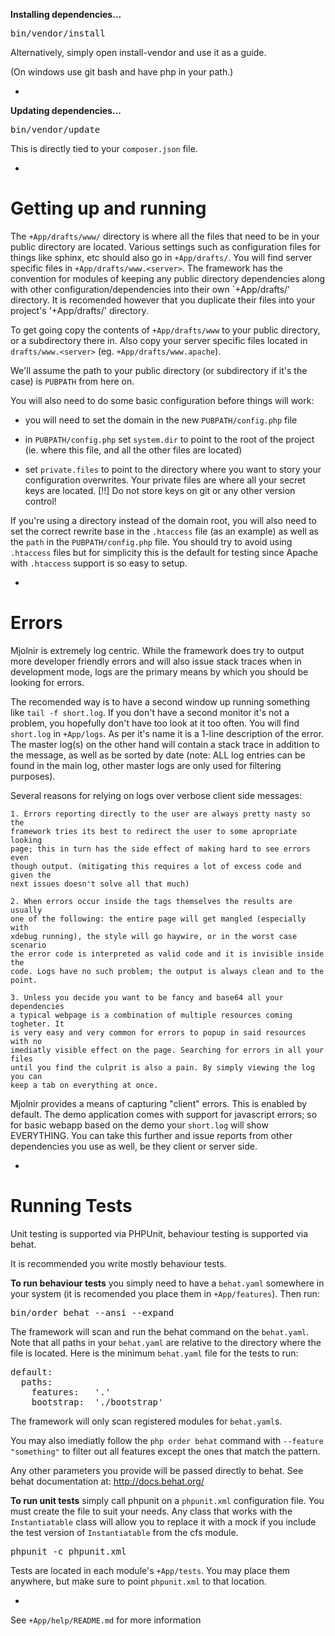 <b>Installing dependencies...</b>

<pre>
bin/vendor/install
</pre>

Alternatively, simply open install-vendor and use it as a guide.

(On windows use git bash and have php in your path.)

-

<b>Updating dependencies...</b>

<pre>
bin/vendor/update
</pre>

This is directly tied to your `composer.json` file.

-

Getting up and running
======================

The `+App/drafts/www/` directory is where all the files that need to be
in your public directory are located. Various settings such as configuration
files for things like sphinx, etc should also go in `+App/drafts/`. You will 
find server specific files in `+App/drafts/www.<server>`. The framework has
the convention for modules of keeping any public directory dependencies
along with other configuration/dependencies into their own `+App/drafts/'
directory. It is recomended however that you duplicate their files into
your project's '+App/drafts/' directory.

To get going copy the contents of `+App/drafts/www` to your public directory, 
or a subdirectory there in. Also copy your server specific files located in
`drafts/www.<server>` (eg. `+App/drafts/www.apache`).

We'll assume the path to your public directory (or subdirectory if it's the
case) is `PUBPATH` from here on.

You will also need to do some basic configuration before things will work:

 * you will need to set the domain in the new `PUBPATH/config.php` file 

 * in `PUBPATH/config.php` set `system.dir` to point to the root of the 
 project (ie. where this file, and all the other files are located)

 * set `private.files` to point to the directory where you want to story your
 configuration overwrites. Your private files are where all your secret keys
 are located. [!!] Do not store keys on git or any other version control!

If you're using a directory instead of the domain root, you will also need to
set the correct rewrite base in the `.htaccess` file (as an example) as well 
as the `path` in the `PUBPATH/config.php` file. You should try to avoid using 
`.htaccess` files but for simplicity this is the default for testing since 
Apache with `.htaccess` support is so easy to setup.

-

Errors
======

Mjolnir is extremely log centric. While the framework does try to output more 
developer friendly errors and will also issue stack traces when in development
mode, logs are the primary means by which you should be looking for errors.

The recomended way is to have a second window up running something like 
`tail -f short.log`. If you don't have a second monitor it's not a problem, you
hopefully don't have too look at it too often. You will find `short.log` in 
`+App/logs`. As per it's name it is a 1-line description of the error. The 
master log(s) on the other hand will contain a stack trace in addition to the 
message, as well as be sorted by date (note: ALL log entries can be found in the
main log, other master logs are only used for filtering purposes).

Several reasons for relying on logs over verbose client side messages:

	1. Errors reporting directly to the user are always pretty nasty so the 
	framework tries its best to redirect the user to some apropriate looking 
	page; this in turn has the side effect of making hard to see errors	even 
	though output. (mitigating this requires a lot of excess code and given the
	next issues doesn't solve all that much)

	2. When errors occur inside the tags themselves the results are usually 
	one of the following: the entire page will get mangled (especially with 
	xdebug running), the style will go haywire, or in the worst case scenario 
	the error code is interpreted as valid code and it is invisible inside the 
	code. Logs have no such problem; the output is always clean and to the point.

	3. Unless you decide you want to be fancy and base64 all your dependencies 
	a typical webpage is a combination of multiple resources coming togheter. It
	is very easy and very common for errors to popup in said resources with no 
	imediatly visible effect on the page. Searching for errors in all your files
	until you find the culprit is also a pain. By simply viewing the log you can
	keep a tab on everything at once.

Mjolnir provides a means of capturing "client" errors. This is enabled by
default. The demo application comes with support for javascript errors; so for 
basic webapp based on the demo your `short.log` will show EVERYTHING. You can 
take this further and issue reports from other dependencies you use as well, be
they client or server side.

-

Running Tests
=============

Unit testing is supported via PHPUnit, behaviour testing is supported via behat.

It is recommended you write mostly behaviour tests.

<b>To run behaviour tests</b> you simply need to have a `behat.yaml` somewhere
in your system (it is recomended you place them in `+App/features`). Then run:

<pre>
bin/order behat --ansi --expand
</pre>

The framework will scan and run the behat command on the `behat.yaml`. Note that
all paths in your `behat.yaml` are relative to the directory where the file is
located. Here is the minimum `behat.yaml` file for the tests to run:

<pre>
default:
  paths:
    features:   '.'
    bootstrap:  './bootstrap'
</pre>

The framework will only scan registered modules for `behat.yaml`s.

You may also imediatly follow the `php order behat` command with
`--feature "something"` to filter out all features except the ones that match
the pattern.

Any other parameters you provide will be passed directly to behat. See behat
documentation at: http://docs.behat.org/

<b>To run unit tests</b> simply call phpunit on a `phpunit.xml` configuration
file. You must create the file to suit your needs. Any class that works with
the `Instantiatable` class will allow you to replace it with a mock if you
include the test version of `Instantiatable` from the cfs module.

<pre>
phpunit -c phpunit.xml
</pre>

Tests are located in each module's <code>+App/tests</code>. You may place them
anywhere, but make sure to point `phpunit.xml` to that location.

-

See `+App/help/README.md` for more information